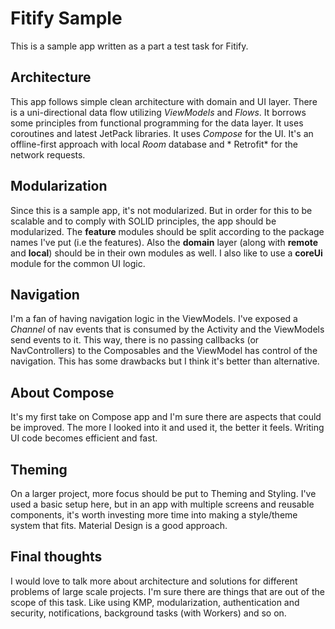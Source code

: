 # Fitify Sample

This is a sample app written as a part a test task for Fitify.

## Architecture

This app follows simple clean architecture with domain and UI layer.
There is a uni-directional data flow utilizing *ViewModels* and *Flows*. It borrows some principles
from functional programming for the data layer. It uses coroutines and latest JetPack libraries.
It uses *Compose* for the UI. It's an offline-first approach with local *Room* database and *
Retrofit* for the network requests.

## Modularization

Since this is a sample app, it's not modularized. But in order for this to be scalable and to comply
with SOLID principles, the app should be modularized. The **feature** modules should be split
according to the package names I've put (i.e the features).
Also the **domain** layer (along with **remote** and **local**) should be in their own modules as
well. I also like to use a **coreUi** module for the common UI logic.

## Navigation

I'm a fan of having navigation logic in the ViewModels. I've exposed a *Channel* of nav events that
is consumed by the Activity and the ViewModels send events to it.
This way, there is no passing callbacks (or NavControllers) to the Composables and the ViewModel has
control of the navigation. This has some drawbacks but I think it's better than alternative.

## About Compose

It's my first take on Compose app and I'm sure there are aspects that could be improved. The more I
looked into it and used it, the better it feels.
Writing UI code becomes efficient and fast.

## Theming

On a larger project, more focus should be put to Theming and Styling. I've used a basic setup here,
but in an app with multiple screens and reusable components, it's worth investing more time into
making a style/theme system that fits. Material Design is a good approach.

## Final thoughts

I would love to talk more about architecture and solutions for different problems of large scale
projects.
I'm sure there are things that are out of the scope of this task. Like using KMP, modularization,
authentication and security, notifications, background tasks (with Workers) and so on.